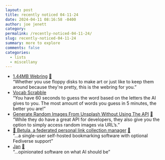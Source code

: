 ```yaml
---
layout: post
title: recently noticed 04-11-24
date: 2024-04-11 08:16:58 -0400
author: joe jenett
category: 
permalink: /recently-noticed-04-11-24/
slug: recently-noticed-04-11-24
summary: more to explore
comments: false
categories:
  - lists
  - miscellany
---
```

<ul class="links">
	<li><a title="1.44MB Webring" href="https://1.44mb.club/">1.44MB Webring</a> <a href="https://pinboard.in/u:mikael">📌</a><br>“Whether you use floppy disks to make art or just like to keep them around because they're pretty, this is the webring for you.”</li>
	<li><a title="Vocab Scrabble: Play & Learn with AI Scrabble!" href="https://vocabscrabble.com/">Vocab Scrabble</a><br>“You have 60 seconds to guess the word based on the letters the AI gives to you. The most amount of words you guess in 5 minutes, the better you are!”</li>
	<li><a title="Generate Random Images From Unsplash Without Using The API - Andreas Wik" href="https://awik.io/generate-random-images-unsplash-without-using-api/">Generate Random Images From Unsplash Without Using The API</a> <a href="https://pinboard.in/u:cogdog">📌</a><br>“While they do have a great API for developers, they also give you the option to simply access random images via URL’s.”</li>
	<li><a title="GitHub - bouncepaw/betula: Federated bookmarking software." href="https://github.com/bouncepaw/betula">🌳 Betula, a federated personal link collection manager</a> <a href="https://pinboard.in/u:tdjones">📌</a><br>“...a single-user self-hosted bookmarking software with optional Fediverse support”</li>
	<li><a title="Jan - Turn your computer into an AI computer" href="https://jan.ai/">Jan</a> <a href="https://pinboard.in/u:peterkaminski">📌</a><br>“...opinionated software on what AI should be”</li>
</ul>

<a style="display:none;" href="https://brid.gy/publish/mastodon"><small>(cross-posted to mastodon)</small></a>
